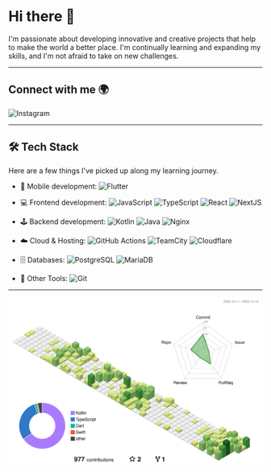 # Hi there 👋

I'm passionate about developing innovative and creative projects that help to make the world a better place. I'm continually learning and expanding my skills, and I'm not afraid to take on new challenges.

---

## Connect with me 🌍

<p>
  <a href="https://www.instagram.com/d._.hxun/">
    <img align="left" alt="Instagram" src="https://img.shields.io/badge/Instagram-E4405F?style=for-the-badge&logo=instagram&logoColor=white"/>
  </a>
</p>

<br />

---

## 🛠 Tech Stack

Here are a few things I've picked up along my learning journey.

* 📱 Mobile development:
  ![Flutter](https://img.shields.io/badge/-Flutter-02569B?style=flat&logo=flutter)

* 💻 Frontend development:
  ![JavaScript](https://img.shields.io/badge/-JavaScript-black?style=flat&logo=javascript)
  ![TypeScript](https://img.shields.io/badge/-TypeScript-007ACC?style=flat&logo=typescript)
  ![React](https://img.shields.io/badge/-React-61DAFB?style=flat&logo=react&logoColor=white)
  ![NextJS](https://img.shields.io/badge/-Next.JS-black?style=flat&logo=next.js)

* 🕹 Backend development:
  ![Kotlin](https://img.shields.io/badge/-Kotlin-0095D5?style=flat&logo=kotlin&logoColor=white)
  ![Java](https://img.shields.io/badge/-Java-007396?style=flat&logo=java)
  ![Nginx](https://img.shields.io/badge/-Nginx-269539?style=flat&logo=nginx&logoColor=white)

* ☁️ Cloud & Hosting:
  ![GitHub Actions](https://img.shields.io/badge/-GitHub_Actions-2088FF?style=flat&logo=github-actions&logoColor=white)
  ![TeamCity](https://img.shields.io/badge/-TeamCity-black?style=flat&logo=teamcity)
  ![Cloudflare](https://img.shields.io/badge/-Cloudflare-F38020?style=flat&logo=cloudflare&logoColor=white)

* 🗄 Databases:
  ![PostgreSQL](https://img.shields.io/badge/-PostgreSQL-336791?style=flat&logo=postgresql)
  ![MariaDB](https://img.shields.io/badge/-MariaDB-003545?style=flat&logo=mariadb)

* 🧰 Other Tools:
  ![Git](https://img.shields.io/badge/-Git-black?style=flat&logo=git)
  

---

![](./profile-3d-contrib/profile-green-animate.svg)

